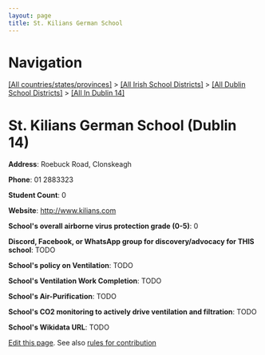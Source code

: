 ```yaml
---
layout: page
title: St. Kilians German School
---
```

# Navigation

[[All countries/states/provinces]](../../../..) > [[All Irish School Districts]](../../..) > [[All Dublin School Districts]](../..) > [[All In Dublin 14]](..)

# St. Kilians German School (Dublin 14)

**Address**: Roebuck Road, Clonskeagh

**Phone**: 01 2883323

**Student Count**: 0

**Website**: <http://www.kilians.com>

**School's overall airborne virus protection grade (0-5)**: 0

**Discord, Facebook, or WhatsApp group for discovery/advocacy for THIS school**: TODO

**School's policy on Ventilation**: TODO

**School's Ventilation Work Completion**: TODO

**School's Air-Purification**: TODO

**School's CO2 monitoring to actively drive ventilation and filtration**: TODO

**School's Wikidata URL**: TODO


[Edit this page](https://github.com/ventilate-schools/Ireland/edit/main/./Dublin_14/St._Kilians_German_School.md). See also [rules for contribution](../../../contribution-rules/)